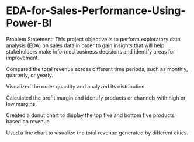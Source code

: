 # EDA-for-Sales-Performance-Using-Power-BI

Problem Statement: This project objective is to perform exploratory data analysis (EDA) on sales data in order to gain insights that will help stakeholders make informed business decisions and identify areas for improvement.

Compared the total revenue across different time periods, such as monthly, quarterly, or yearly.

Visualized the order quantity and analyzed its distribution.

Calculated the profit margin and identify products or channels with high or low margins.

Created a donut chart to display the top five and bottom five products based on revenue.

Used a line chart to visualize the total revenue generated by different cities.
